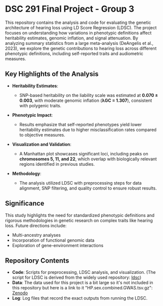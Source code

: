 # DSC 291 Final Project - Group 3

This repository contains the analysis and code for evaluating the genetic architecture of hearing loss using LD Score Regression (LDSC). The project focuses on understanding how variations in phenotypic definitions affect heritability estimates, genomic inflation, and signal attenuation. By analyzing summary statistics from a large meta-analysis (DeAngelis et al., 2023), we explore the genetic contributions to hearing loss across different phenotypic definitions, including self-reported traits and audiometric measures.

## Key Highlights of the Analysis
- **Heritability Estimates**: 
  - SNP-based heritability on the liability scale was estimated at **0.070 ± 0.003**, with moderate genomic inflation (**λGC = 1.307**), consistent with polygenic traits.
  
- **Phenotypic Impact**: 
  - Results emphasize that self-reported phenotypes yield lower heritability estimates due to higher misclassification rates compared to objective measures.

- **Visualization and Validation**: 
  - A Manhattan plot showcases significant loci, including peaks on **chromosomes 5, 11, and 22**, which overlap with biologically relevant regions identified in previous studies.

- **Methodology**: 
  - The analysis utilized LDSC with preprocessing steps for data alignment, SNP filtering, and quality control to ensure robust results.

## Significance
This study highlights the need for standardized phenotypic definitions and rigorous methodologies in genetic research on complex traits like hearing loss. Future directions include:
- Multi-ancestry analyses
- Incorporation of functional genomic data
- Exploration of gene-environment interactions

## Repository Contents
- **Code**: Scripts for preprocessing, LDSC analysis, and visualization. (The script for LDSC is derived from the widely used repository: [ldsc](https://github.com/bulik/ldsc))
- **Data**: The data used for this project is a bit large so it's not included in this repository but here is a link to it "HP.sex.combined.GWAS.tsv.gz": [Zenodo](https://zenodo.org/records/7897038)
- **Log**: Log files that record the exact outputs from running the LDSC.


